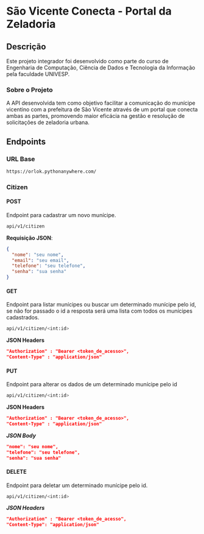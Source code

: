 # São Vicente Conecta - Portal da Zeladoria

## Descrição

Este projeto integrador foi desenvolvido como parte do curso de Engenharia de Computação, Ciência de Dados e Tecnologia da Informação pela faculdade UNIVESP.

### Sobre o Projeto

A API desenvolvida tem como objetivo facilitar a comunicação do munícipe vicentino com a prefeitura de São Vicente através de um portal que conecta ambas as partes, promovendo maior eficácia na gestão e resolução de solicitações de zeladoria urbana.

## Endpoints
### URL Base
```sh
https://orlok.pythonanywhere.com/
```
### Citizen
#### POST
Endpoint para cadastrar um novo munícipe.
```sh
api/v1/citizen
```
**Requisição JSON**:

```json
{
  "nome": "seu nome",
  "email": "seu email",
  "telefone": "seu telefone",
  "senha": "sua senha"
}
```
#### GET
Endpoint para listar munícipes ou buscar um determinado munícipe pelo id, se não for passado o id a resposta será uma lista com todos os munícipes cadastrados.

```sh
api/v1/citizen/<int:id>
```
**JSON Headers**

```json
"Authorization" : "Bearer <token_de_acesso>",
"Content-Type" : "application/json"
```
#### PUT
Endpoint para alterar os dados de um determinado munícipe pelo id

```sh
api/v1/citizen/<int:id>
```

**JSON Headers**
```json
"Authorization" : "Bearer <token_de_acesso>",
"Content-Type" : "application/json"
```
***JSON Body***
```json
"nome": "seu nome",
"telefone": "seu telefone",
"senha": "sua senha"
```

#### DELETE
Endpoint para deletar um determinado munícipe pelo id.
```sh
api/v1/citizen/<int:id>
```
***JSON Headers***
```json
"Authorization" : "Bearer <token_de_acesso",
"Content-Type": "application/json"
```






